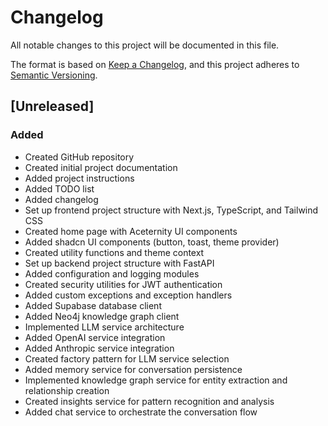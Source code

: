 # Changelog

All notable changes to this project will be documented in this file.

The format is based on [Keep a Changelog](https://keepachangelog.com/en/1.0.0/),
and this project adheres to [Semantic Versioning](https://semver.org/spec/v2.0.0.html).

## [Unreleased]

### Added
- Created GitHub repository
- Created initial project documentation
- Added project instructions
- Added TODO list
- Added changelog
- Set up frontend project structure with Next.js, TypeScript, and Tailwind CSS
- Created home page with Aceternity UI components
- Added shadcn UI components (button, toast, theme provider)
- Created utility functions and theme context
- Set up backend project structure with FastAPI
- Added configuration and logging modules
- Created security utilities for JWT authentication
- Added custom exceptions and exception handlers
- Added Supabase database client
- Added Neo4j knowledge graph client
- Implemented LLM service architecture
- Added OpenAI service integration
- Added Anthropic service integration
- Created factory pattern for LLM service selection
- Added memory service for conversation persistence
- Implemented knowledge graph service for entity extraction and relationship creation
- Created insights service for pattern recognition and analysis
- Added chat service to orchestrate the conversation flow